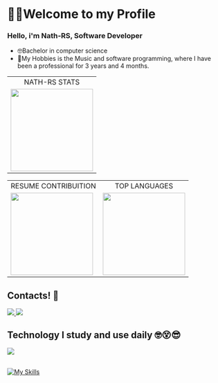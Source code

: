 <h1> 🧏‍♂️Welcome to my Profile </h1>
<h3> Hello, i'm Nath-RS, Software Developer </h3>


- 🤓Bachelor in computer science
- 🤩My Hobbies is the Music and software programming, where I have been a professional for 3 years and 4 months.

<div align="center">
  
  <div>
  <table>
    <tr align="center">
      <td>NATH-RS STATS</td> 
    </tr>
    <tr>
    <td>
      <a href="https://github.com/Nath-RS">
      <img  height="190em"  src="https://github-readme-stats.vercel.app/api?username=Nath-RS&show_icons=true&hide=commits&hide_border=true&theme=dark&hide_title=true&title_color=FFA500&cache_seconds=1800" />
      </a>
  </td>  
    </tr>
  </table>
  </div>

  <table>
    <tr align="center">
      <td>RESUME CONTRIBUITION</td>
      <td>TOP LANGUAGES </td> 
    </tr>
    <tr>
      <td>  <img height="190em" src="http://github-readme-streak-stats.herokuapp.com?user=Nath-RS&theme=dark&hide_border=true" /> </a> </td>
      <td> <a href="https://github.com/Nath-RS"> <img height="190em" src="https://github-readme-stats.vercel.app/api/top-langs/?username=Nath-RS&layout=compact&lang_count=3&theme=dark&exclude_repo=QualidadeSW&hide_border=true&hide_title=true"/> </a> </td>
    </tr>
  </table>
</div>

<h2>Contacts! 📱</h2>
<a href="https://www.instagram.com/nathjan_souza/" target="_blank"><img src="https://img.shields.io/badge/-Instagram-%23E4405F?style=for-the-badge&logo=instagram&logoColor=white" target="_blank">  </a>
 	<a href="https://www.linkedin.com/in/nathan-rodrigues-de-souza/" target="_blank"><img src="https://img.shields.io/badge/-LinkedIn-%230077B5?style=for-the-badge&logo=linkedin&logoColor=white" target="_blank"> </a> 

<h2>Technology I study and use daily 🤓😵😎</h2>
<img src="https://media.licdn.com/dms/image/v2/D4D16AQE5aQJvKeF3Wg/profile-displaybackgroundimage-shrink_350_1400/B4DZe0zRfmGkAY-/0/1751085030443?e=1755734400&v=beta&t=Nu34npV4wg9RP7-70LJW8o64ShLQI6vHMujUwhJQpGw"/>

<div style="display: inline_block"><br>
  
  [![My Skills](https://skillicons.dev/icons?i=visualstudio,dotnet,aws,cs,c,unity,react,js,html,css,bootstrap,git,mysql,linux)](https://skillicons.dev)
</div>
